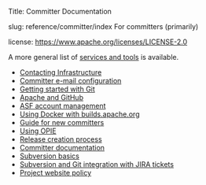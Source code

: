 Title: Committer Documentation

slug: reference/committer/index
For committers (primarily)

license: https://www.apache.org/licenses/LICENSE-2.0

A more general list of <a href="https://infra.apache.org/services.html">services and tools</a> is available. 

* <a href="https://infra.apache.org/infra-contact.html">Contacting Infrastructure</a>
* <a href="https://infra.apache.org/committer-email.html">Committer e-mail configuration</a>
* <a href="https://infra.apache.org/git-primer.html">Getting started with Git</a>
* <a href="https://infra.apache.org/git-primer.html">Apache and GitHub</a>
* <a href="https://infra.apache.org/account-mgmt.html">ASF account management</a>
* <a href="https://infra.apache.org/release-distribution.html#dockerhub">Using Docker with builds.apache.org</a>
* <a href="https://infra.apache.org/new-committers-guide.html">Guide for new committers</a>
* <a href="https://cwiki.apache.org/confluence/display/INFRA/OPIE">Using OPIE</a>
* <a href="https://infra.apache.org/release-publishing.html">Release creation process</a>
* [Committer documentation](start.html)
* <a href="https://infra.apache.org/svn-basics.html">Subversion basics</a>
* <a href="https://infra.apache.org/svngit2jira.html">Subversion and Git integration with JIRA tickets</a>
* <a href="https://infra.apache.org/project-site-policy.html">Project website policy</a>
